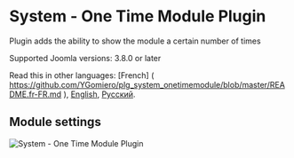 # System - One Time Module Plugin
Plugin adds the ability to show the module a certain number of times

Supported Joomla versions: 3.8.0 or later

Read this in other languages: 
[French] ( https://github.com/YGomiero/plg_system_onetimemodule/blob/master/README.fr-FR.md ), 
[English]( https://github.com/JoomlaZen/plg_system_onetimemodule/blob/master/README.en-GB.md ), 
[Русский]( https://github.com/JoomlaZen/plg_system_onetimemodule/blob/master/README.ru-RU.md ).

## Module settings
![System - One Time Module Plugin](https://screenshots.firefoxusercontent.com/images/e7d37302-1845-478b-8208-798612f46fd6.png)